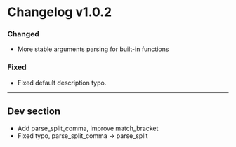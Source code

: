 # Changelog v1.0.2

### Changed
- More stable arguments parsing for built-in functions

### Fixed
- Fixed default description typo.

---

## Dev section

- Add parse_split_comma, Improve match_bracket
- Fixed typo, parse_split_comma -> parse_split